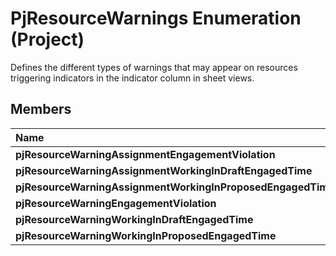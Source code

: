 
# PjResourceWarnings Enumeration (Project)

Defines the different types of warnings that may appear on resources triggering indicators in the indicator column in sheet views.


## Members



|**Name**|**Value**|**Description**|
|:-----|:-----|:-----|
| **pjResourceWarningAssignmentEngagementViolation**| **1**||
| **pjResourceWarningAssignmentWorkingInDraftEngagedTime**| **4**||
| **pjResourceWarningAssignmentWorkingInProposedEngagedTime**| **2**||
| **pjResourceWarningEngagementViolation**| **8**||
| **pjResourceWarningWorkingInDraftEngagedTime**| **32**||
| **pjResourceWarningWorkingInProposedEngagedTime**| **16**||
